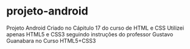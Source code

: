 # projeto-android
Projeto Android Criado no Cápitulo 17 do curso de HTML e CSS
Utilizei apenas HTML5 e CSS3 seguindo instruções do professor Gustavo Guanabara no Curso HTML5+CSS3
